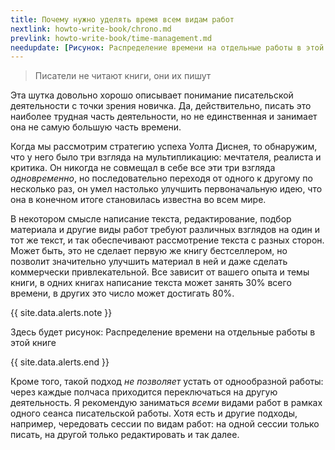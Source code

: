 ```yaml
---
title: Почему нужно уделять время всем видам работ
nextlink: howto-write-book/chrono.md
prevlink: howto-write-book/time-management.md
needupdate: [Рисунок: Распределение времени на отдельные работы в этой книге]
---
```


> Писатели не читают книги, они их пишут

Эта шутка довольно хорошо описывает понимание писательской
деятельности с точки зрения новичка.  Да, действительно, писать это
наиболее трудная часть деятельности, но не единственная и занимает она
не самую большую часть времени.

Когда мы рассмотрим стратегию успеха Уолта Диснея, то обнаружим, что у
него было три взгляда на мультипликацию: мечтателя, реалиста и
критика.  Он никогда не совмещал в себе все эти три взгляда
*одновременно*, но последовательно переходя от одного к другому по
несколько раз, он умел настолько улучшить первоначальную идею, что она
в конечном итоге становилась известна во всем мире.

В некотором смысле написание текста, редактирование, подбор материала
и другие виды работ требуют различных взглядов на один и тот же текст,
и так обеспечивают рассмотрение текста с разных сторон.  Может быть,
это не сделает первую же книгу бестселлером, но позволит значительно
улучшить материал в ней и даже сделать коммерчески привлекательной.
Все зависит от вашего опыта и темы книги, в одних книгах написание
текста может занять 30% всего времени, в других это число может
достигать 80%.

{{ site.data.alerts.note }}

Здесь будет рисунок: Распределение времени на отдельные работы в этой
книге

{{ site.data.alerts.end }}

Кроме того, такой подход *не позволяет* устать от однообразной работы:
через каждые полчаса приходится переключаться на другую деятельность.
Я рекомендую заниматься *всеми* видами работ в рамках одного сеанса
писательской работы.  Хотя есть и другие подходы, например, чередовать
сессии по видам работ: на одной сессии только писать, на другой только
редактировать и так далее.
